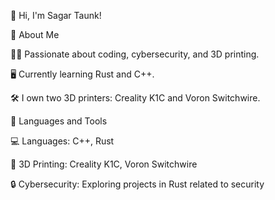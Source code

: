 👋 Hi, I'm Sagar Taunk!

🚀 About Me

👨‍💻 Passionate about coding, cybersecurity, and 3D printing.

🖥️ Currently learning Rust and C++.

🛠️ I own two 3D printers: Creality K1C and Voron Switchwire.


🧠 Languages and Tools

💻 Languages: C++, Rust

🔧 3D Printing: Creality K1C, Voron Switchwire

🔒 Cybersecurity: Exploring projects in Rust related to security


<!---
Sagartaunk/Sagartaunk is a ✨ special ✨ repository because its `README.md` (this file) appears on your GitHub profile.
You can click the Preview link to take a look at your changes.
--->
